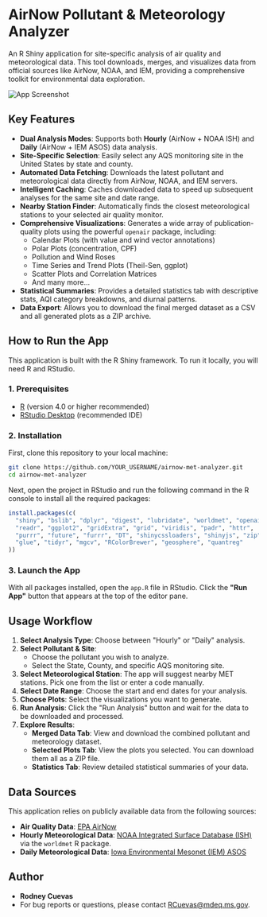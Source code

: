 # AirNow Pollutant & Meteorology Analyzer

An R Shiny application for site-specific analysis of air quality and meteorological data. This tool downloads, merges, and visualizes data from official sources like AirNow, NOAA, and IEM, providing a comprehensive toolkit for environmental data exploration.

![App Screenshot](input_file_0.png)

## Key Features

-   **Dual Analysis Modes**: Supports both **Hourly** (AirNow + NOAA ISH) and **Daily** (AirNow + IEM ASOS) data analysis.
-   **Site-Specific Selection**: Easily select any AQS monitoring site in the United States by state and county.
-   **Automated Data Fetching**: Downloads the latest pollutant and meteorological data directly from AirNow, NOAA, and IEM servers.
-   **Intelligent Caching**: Caches downloaded data to speed up subsequent analyses for the same site and date range.
-   **Nearby Station Finder**: Automatically finds the closest meteorological stations to your selected air quality monitor.
-   **Comprehensive Visualizations**: Generates a wide array of publication-quality plots using the powerful `openair` package, including:
    -   Calendar Plots (with value and wind vector annotations)
    -   Polar Plots (concentration, CPF)
    -   Pollution and Wind Roses
    -   Time Series and Trend Plots (Theil-Sen, ggplot)
    -   Scatter Plots and Correlation Matrices
    -   And many more...
-   **Statistical Summaries**: Provides a detailed statistics tab with descriptive stats, AQI category breakdowns, and diurnal patterns.
-   **Data Export**: Allows you to download the final merged dataset as a CSV and all generated plots as a ZIP archive.

## How to Run the App

This application is built with the R Shiny framework. To run it locally, you will need R and RStudio.

### 1. Prerequisites

-   [R](https://cran.r-project.org/) (version 4.0 or higher recommended)
-   [RStudio Desktop](https://posit.co/download/rstudio-desktop/) (recommended IDE)

### 2. Installation

First, clone this repository to your local machine:

```bash
git clone https://github.com/YOUR_USERNAME/airnow-met-analyzer.git
cd airnow-met-analyzer
```

Next, open the project in RStudio and run the following command in the R console to install all the required packages:

```r
install.packages(c(
  "shiny", "bslib", "dplyr", "digest", "lubridate", "worldmet", "openair", 
  "readr", "ggplot2", "gridExtra", "grid", "viridis", "padr", "httr", 
  "purrr", "future", "furrr", "DT", "shinycssloaders", "shinyjs", "zip", 
  "glue", "tidyr", "mgcv", "RColorBrewer", "geosphere", "quantreg"
))
```

### 3. Launch the App

With all packages installed, open the `app.R` file in RStudio. Click the **"Run App"** button that appears at the top of the editor pane.

## Usage Workflow

1.  **Select Analysis Type**: Choose between "Hourly" or "Daily" analysis.
2.  **Select Pollutant & Site**:
    -   Choose the pollutant you wish to analyze.
    -   Select the State, County, and specific AQS monitoring site.
3.  **Select Meteorological Station**: The app will suggest nearby MET stations. Pick one from the list or enter a code manually.
4.  **Select Date Range**: Choose the start and end dates for your analysis.
5.  **Choose Plots**: Select the visualizations you want to generate.
6.  **Run Analysis**: Click the "Run Analysis" button and wait for the data to be downloaded and processed.
7.  **Explore Results**:
    -   **Merged Data Tab**: View and download the combined pollutant and meteorology dataset.
    -   **Selected Plots Tab**: View the plots you selected. You can download them all as a ZIP file.
    -   **Statistics Tab**: Review detailed statistical summaries of your data.

## Data Sources

This application relies on publicly available data from the following sources:

-   **Air Quality Data**: [EPA AirNow](https://www.airnow.gov/)
-   **Hourly Meteorological Data**: [NOAA Integrated Surface Database (ISH)](https://www.ncei.noaa.gov/products/land-based-station/integrated-surface-database) via the `worldmet` R package.
-   **Daily Meteorological Data**: [Iowa Environmental Mesonet (IEM) ASOS](https://mesonet.agron.iastate.edu/request/daily.phtml)

## Author

*   **Rodney Cuevas**
*   For bug reports or questions, please contact [RCuevas@mdeq.ms.gov](mailto:RCuevas@mdeq.ms.gov).